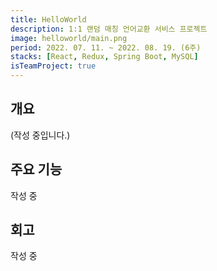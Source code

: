 ```yaml
---
title: HelloWorld
description: 1:1 랜덤 매칭 언어교환 서비스 프로젝트
image: helloworld/main.png
period: 2022. 07. 11. ~ 2022. 08. 19. (6주)
stacks: [React, Redux, Spring Boot, MySQL]
isTeamProject: true
---
```


## 개요

(작성 중입니다.)

## 주요 기능

작성 중

## 회고

작성 중
